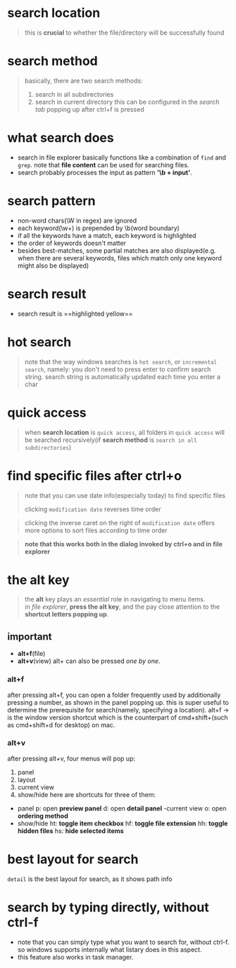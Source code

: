 # **search location**
> this is **crucial** to whether the file/directory will be successfully found

# search method
> basically, there are two search methods:
> 1. search in all subdirectories
> 2. search in current directory
this can be configured in the *search tab* popping up after ctrl+f is pressed

# what search does
- search in file explorer basically functions like a combination of `find` and `grep`. note that **file content** can be used for searching files.
- search probably processes the input as pattern **'\b + input'**.

# search pattern
- non-word chars(\W in regex) are ignored
- each keyword(\w+) is prepended by \b(word boundary)
- if all the keywords have a match, each keyword is highlighted 
- the order of keywords doesn't matter
- besides best-matches, some partial matches are also displayed(e.g. when there are several keywords, files which match only one keyword might also be displayed)

# search result
- search result is ==highlighted yellow==

# hot search
> note that the way windows searches is `hot search`, or `incremental search`, namely:
> you don't need to press enter to confirm search string. search string is automatically updated each time you enter a char 

# quick access
> when **search location** is `quick access`, all folders in `quick access` will be searched recursively(if **search method** is `search in all subdirectories`)

# find specific files after ctrl+o
> note that you can use date info(especially today) to find specific files
>
> clicking `modification date` reverses time order

> clicking the inverse caret on the right of `modification date` offers more 
  options to sort files according to time order

> **note that this works both in the dialog invoked by ctrl+o and
> in file explorer**

# the alt key
> the **alt** key plays an *essential* role in navigating to menu items.  
> in *file explorer*, **press the alt key**, and the pay close attention to the **shortcut letters popping up**.
## important
- **alt+f**(file)
- **alt+v**(view)
alt+<key> can also be pressed *one by one*.
### alt+f
after pressing alt+f, you can open a folder frequently used by additionally pressing a number, as shown in the panel popping up.
this is super useful to determine the prerequisite for search(namely, specifying a location).
alt+f -> <number> is the window version shortcut which is the counterpart of cmd+shift+<key>(such as cmd+shift+d for desktop) on mac.
### alt+v
after pressing alt+v, four menus will pop up:
1. panel
2. layout
3. current view
4. show/hide
here are shortcuts for three of them:
- panel
p: open **preview panel**
d: open **detail panel**
-current view
o: open **ordering method**
- show/hide
ht: **toggle item checkbox**
hf: **toggle file extension**
hh: **toggle hidden files**
hs: **hide selected items**

# best layout for search
`detail` is the best layout for search, as it shows path info

# search by typing directly, without ctrl-f
- note that you can simply type what you want to search for, without ctrl-f. so windows supports internally what listary does in this aspect.
- this feature also works in task manager.
